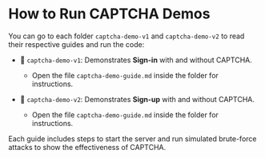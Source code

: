 # How to Run CAPTCHA Demos

You can go to each folder `captcha-demo-v1` and `captcha-demo-v2` to read their respective guides and run the code:

- 📂 `captcha-demo-v1`: Demonstrates **Sign-in** with and without CAPTCHA.
  - Open the file `captcha-demo-guide.md` inside the folder for instructions.

- 📂 `captcha-demo-v2`: Demonstrates **Sign-up** with and without CAPTCHA.
  - Open the file `captcha-demo-guide.md` inside the folder for instructions.

Each guide includes steps to start the server and run simulated brute-force attacks to show the effectiveness of CAPTCHA.
